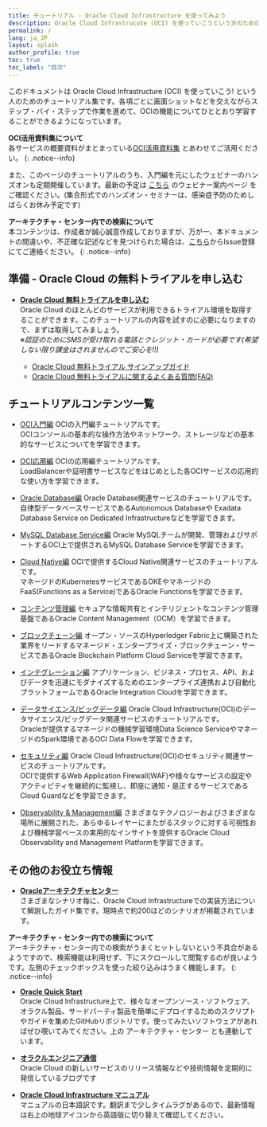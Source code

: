```yaml
---
title: チュートリアル - Oracle Cloud Infrastructure を使ってみよう
description: Oracle Cloud Infrastrucute (OCI) を使っていこうという方のためのチュートリアル集です。初心者の方でも進められるように、画面ショットを交えながら OCI について学習できるようになっています。
permalink: /
lang: ja_JP
layout: splash
author_profile: true
toc: true
toc_label: "目次"
---
```



このドキュメントは Oracle Cloud Infrastructure (OCI) を使っていこう! という人のためのチュートリアル集です。各項ごとに画面ショットなどを交えながらステップ・バイ・ステップで作業を進めて、OCIの機能についてひととおり学習することができるようになっています。

**OCI活用資料集について**  
各サービスの概要資料がまとまっている[OCI活用資料集](https://oracle-japan.github.io/ocidocs/) とあわせてご活用ください。
{: .notice--info}

また、このページのチュートリアルのうち、入門編を元にしたウェビナーのハンズオンも定期開催しています。最新の予定は [こちら](https://go.oracle.com/LP=93447?elqCampaignId=248187#xd_co_f=OTIyMTZlYzQtNGMxMi00YzY2LTg1ZTQtNTVkMGJkOTUwMGY0~) のウェビナー案内ページ をご確認ください。(集合形式でのハンズオン・セミナーは、感染症予防のためしばらくお休み予定です)

**アーキテクチャ・センター内での検索について**  
本コンテンツは、作成者が誠心誠意作成しておりますが、万が一、本ドキュメントの間違いや、不正確な記述などを見つけられた場合は、[こちら](https://github.com/oracle-japan/ocitutorials/issues)からIssue登録にてご連絡ください。
{: .notice--info}

## 準備 - Oracle Cloud の無料トライアルを申し込む
- **[Oracle Cloud 無料トライアルを申し込む](https://cloud.oracle.com/ja_JP/tryit)**  
  Oracle Cloud のほとんどのサービスが利用できるトライアル環境を取得することができます。このチュートリアルの内容を試すのに必要になりますので、まずは取得してみましょう。  
  *※認証のためにSMSが受け取れる電話とクレジット・カードが必要です(希望しない限り課金はされませんのでご安心を!!)*

  - [Oracle Cloud 無料トライアル サインアップガイド](https://faq.oracle.co.jp/app/answers/detail/a_id/6492)  
  - [Oracle Cloud 無料トライアルに関するよくある質問(FAQ)](https://www.oracle.com/jp/cloud/free/faq/)  

## チュートリアルコンテンツ一覧

- [OCI入門編](/ocitutorials/beginners/)
OCIの入門編チュートリアルです。  
OCIコンソールの基本的な操作方法やネットワーク、ストレージなどの基本的なサービスについてを学習できます。

- [OCI応用編](/ocitutorials/intermediates/)
OCIの応用編チュートリアルです。  
LoadBalancerや証明書サービスなどをはじめとした各OCIサービスの応用的な使い方を学習できます。　　

- [Oracle Database編](/ocitutorials/database/)
Oracle Database関連サービスのチュートリアルです。  
自律型データベースサービスであるAutonomous Databaseや Exadata Database Service on Dedicated Infrastructureなどを学習できます。

- [MySQL Database Service編](/ocitutorials/mysql/)
Oracle MySQLチームが開発、管理およびサポートするOCI上で提供されるMySQL Database Serviceを学習できます。

- [Cloud Native編](/ocitutorials/cloud-native/)
OCIで提供するCloud Native関連サービスのチュートリアルです。    
マネージドのKubernetesサービスであるOKEやマネージドのFaaS(Functions as a Service)であるOracle Functionsを学習できます。

- [コンテンツ管理編](/ocitutorials/content-management/)
セキュアな情報共有とインテリジェントなコンテンツ管理基盤であるOracle Content Management（OCM）を学習できます。

- [ブロックチェーン編](/ocitutorials/blockchain/)
オープン・ソースのHyperledger Fabric上に構築された業界をリードするマネージド・エンタープライズ・ブロックチェーン・サービスであるOracle Blockchain Platform Cloud Serviceを学習できます。

- [インテグレーション編](/ocitutorials/integration/)
アプリケーション、ビジネス・プロセス、API、およびデータを迅速にモダナイズするためのエンタープライズ連携および自動化プラットフォームであるOracle Integration Cloudを学習できます。

- [データサイエンス/ビッグデータ編](/ocitutorials/datascience/)
Oracle Cloud Infrastructure(OCI)のデータサイエンス/ビッグデータ関連サービスのチュートリアルです。  
Oracleが提供するマネージドの機械学習環境Data Science ServiceやマネージドのSpark環境であるOCI Data Flowを学習できます。 

- [セキュリティ編](/ocitutorials/security/)
Oracle Cloud Infrastructure(OCI)のセキュリティ関連サービスのチュートリアルです。  
OCIで提供するWeb Application Firewall(WAF)や様々なサービスの設定やアクティビティを継続的に監視し、即座に通知・是正するサービスであるCloud Guardなどを学習できます。

- [Observability & Management編](/ocitutorials/observability/)
さまざまなテクノロジーおよびさまざまな場所に展開された、あらゆるレイヤーにまたがるスタックに対する可視性および機械学習ベースの実用的なインサイトを提供するOracle Cloud Observability and Management Platformを学習できます。

## その他のお役立ち情報

- **[Oracleアーキテクチャセンター](https://docs.oracle.com/solutions/?lang=ja)**  
さまざまなシナリオ毎に、Oracle Cloud Infrastructureでの実装方法について解説したガイド集です。現時点で約200ほどのシナリオが掲載されています。

**アーキテクチャ・センター内での検索について**  
アーキテクチャ・センター内での検索がうまくヒットしないという不具合があるようですので、検索機能は利用せず、下にスクロールして閲覧するのが良いようです。左側のチェックボックスを使った絞り込みはうまく機能します。
{: .notice--info}

- **[Oracle Quick Start](https://github.com/oracle-quickstart)**  
Oracle Cloud Infrastructure上で、様々なオープンソース・ソフトウェア、オラクル製品、サードパーティ製品を簡単にデプロイするためのスクリプトやガイドを集めたGitHubリポジトリです。使ってみたいソフトウェアがあればぜひ覗いてみてください。上の アーキテクチャ・センター とも連動しています。

- **[オラクルエンジニア通信](https://blogs.oracle.com/oracle4engineer/)**  
Oracle Cloud の新しいサービスのリリース情報などや技術情報を定期的に発信しているブログです

- **[Oracle Cloud Infrastructure マニュアル](https://docs.cloud.oracle.com/ja-jp/iaas/Content/home.htm)**  
マニュアルの日本語訳です。翻訳まで少しタイムラグがあるので、最新情報は右上の地球アイコンから英語版に切り替えて確認してください。
